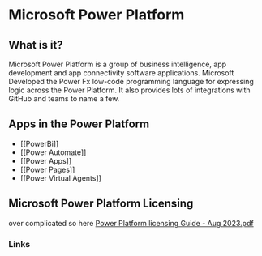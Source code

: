 # Microsoft Power Platform 

## What is it? 

Microsoft Power Platform is a group of business intelligence, app development and app connectivity software applications. Microsoft Developed the Power Fx low-code programming language for expressing logic across the Power Platform. It also provides lots of integrations with GitHub and teams to name a few. 

## Apps in the Power Platform

- [[PowerBi]]
- [[Power Automate]]
- [[Power Apps]]
- [[Power Pages]]
- [[Power Virtual Agents]]

## Microsoft Power Platform Licensing 

over complicated so here [Power Platform licensing Guide - Aug 2023.pdf][lnk01]

### Links

[lnk01]: https://download.microsoft.com/download/9/5/6/9568EFD0-403D-4AE4-95F0-7FACA2CCB2E4/Power%20Platform%20Licensing%20Guide%20-%20Aug%202023.pdf
